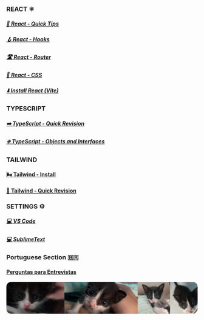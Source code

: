 ### REACT ⚛️
##### [🚀 React - Quick Tips](./reference/frameworks/react/QuickTips.md)
##### [🪝 React - Hooks](./reference/frameworks/react/ReactHooks.md)
##### [🛣️ React - Router](./reference/frameworks/react/ReactRouter.md)
##### [💠 React - CSS](./reference/frameworks/react/ReactCSS.md)
##### [⬇️ Install React (Vite)](./reference/frameworks/react/Vite-React-Install-Guide.md)

### TYPESCRIPT
##### [➡️ TypeScript - Quick Revision](./reference/languages/typescript/QuickRevision.md)
##### [❇️ TypeScript - Objects and Interfaces](./reference/languages/typescript/ObjectsAndInterfaces.md)

### TAILWIND
#### [🌬️ Tailwind - Install](./reference/library/tailwind/install.md)
#### [🍃 Tailwind - Quick Revision](./reference/library/tailwind/QuickRevision.md)


### SETTINGS ⚙
##### [💻 VS Code](./dotfiles/vscode.md)
##### [💻 SublimeText](./dotfiles/sublime.md)

### Portuguese Section 🇧🇷
#### [Perguntas para Entrevistas](./ptbr-section/Perguntas.md)

![](./imgs/mdbanner.png)
